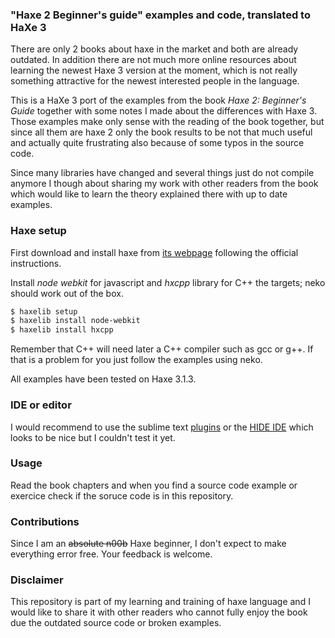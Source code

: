 ### "Haxe 2 Beginner's guide" examples and code, translated to HaXe 3

There are only 2 books about haxe in the market and both are already outdated. In addition there are not much more online resources about learning the newest Haxe 3 version at the moment, which is not really something attractive for the newest interested people in the language.

This is a HaXe 3 port of the examples from the book _Haxe 2: Beginner's Guide_ together with some notes I made about the differences with Haxe 3. Those examples make only sense with the reading of the book together, but since all them are haxe 2 only the book results to be not that much useful and actually quite frustrating also because of some typos in the source code.

Since many libraries have changed and several things just do not compile anymore I though about sharing my work with other readers from the book which would like to learn the theory explained there with up to date examples.


### Haxe setup

First download and install haxe from [its webpage](http://haxe.org/download/) following the official instructions.

Install _node webkit_ for javascript and _hxcpp_ library for C++ the targets; neko should work out of the box.

~~~sh
$ haxelib setup
$ haxelib install node-webkit
$ haxelib install hxcpp
~~~

Remember that C++ will need later a C++ compiler such as gcc or g++. If that is a problem for you just follow the examples using neko.

All examples have been tested on Haxe 3.1.3.

### IDE or editor
I would recommend to use the sublime text [plugins](https://github.com/clemos/) or the [HIDE IDE](https://github.com/HaxeIDE/HIDE) which looks to be nice but I couldn't test it yet.

### Usage
Read the book chapters and when you find a source code example or exercice check if the soruce code is in this repository.

### Contributions

Since I am an <strike>absolute n00b</strike> Haxe beginner, I don't expect to make everything error free.
Your feedback is welcome.

### Disclaimer

This repository is part of my learning and training of haxe language and I would like to share it with other readers who cannot fully enjoy the book due the outdated source code or broken examples.


